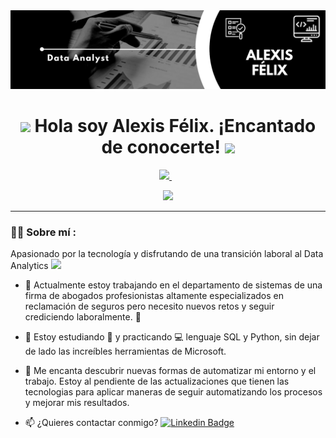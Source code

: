 <div id="header" align="center">
  <img decoding="async" src="https://github.com/AlexisF115/AlexisF115/blob/main/Black & White Modern Minimalist Data Analyst LinkedIn Banner.png" width="800"/>
</div>

<h1>
  <div id="header" align="center">
    <img decoding="async" src="https://media2.giphy.com/media/v1.Y2lkPTc5MGI3NjExY3I1d3JkYTF1MzZmd2w3cjYxcWdnaTc3d3E5eWtmMzdieXM2cmQ1dCZlcD12MV9pbnRlcm5hbF9naWZfYnlfaWQmY3Q9Zw/S8fCuXghLZY2I/giphy.webp" width="40px"/>
    Hola soy Alexis Félix. ¡Encantado de conocerte!
  <img decoding="async" src="https://media.giphy.com/media/hvRJCLFzcasrR4ia7z/giphy.gif" width="30px"/>
</h1>

<div align="center">
  <a href="https://www.linkedin.com/in/alexis-félix-">
    <img src= "https://img.shields.io/badge/LinkedIn-blue?style=flat-square&logo=LinkedIn" />
  </a>&nbsp;&nbsp;

<p align="center">
  <img src="https://komarev.com/ghpvc/?username=AlexisF115&color=red&style=plastic"
</p>

---
 <div id="header" align="left">

### :man_technologist: Sobre mí :

Apasionado por la tecnología y disfrutando de una transición laboral al Data Analytics <img decoding="async" src="https://media3.giphy.com/media/v1.Y2lkPTc5MGI3NjExMXQ4bHRyZ2l0b3RmMHdzZjA5dzd3ZDZtNnlid2xpendmczg0NGQ0cCZlcD12MV9pbnRlcm5hbF9naWZfYnlfaWQmY3Q9Zw/qgQUggAC3Pfv687qPC/giphy.webp" width="50">

* :telescope: Actualmente estoy trabajando en el departamento de sistemas de una firma de abogados profesionistas altamente especializados en reclamación de seguros pero necesito nuevos retos y seguir crediciendo laboralmente. :muscle:

* :seedling: Estoy estudiando :blue_book: y practicando :computer: lenguaje SQL y Python, sin dejar de lado las increíbles herramientas de Microsoft.

* :heartbeat: Me encanta descubrir nuevas formas de automatizar mi entorno y el trabajo. Estoy al pendiente de las actualizaciones que tienen las tecnologias para aplicar maneras de seguir automatizando los procesos y mejorar mis resultados.

* :mailbox: ¿Quieres contactar conmigo? [![Linkedin Badge](https://img.shields.io/badge/-Alexis_Félix-blue?style=plastic&logo=Linkedin&logoColor=white)](https://www.linkedin.com/in/alexis-félix-)

<!--
**AlexisF115/AlexisF115** is a ✨ _special_ ✨ repository because its `README.md` (this file) appears on your GitHub profile.


Here are some ideas to get you started:

- 🔭 I’m currently working on ...
- 🌱 I’m currently learning ...
- 👯 I’m looking to collaborate on ...
- 🤔 I’m looking for help with ...
- 💬 Ask me about ...
- 📫 How to reach me: ...
- 😄 Pronouns: ...
- ⚡ Fun fact: ...
--> 

